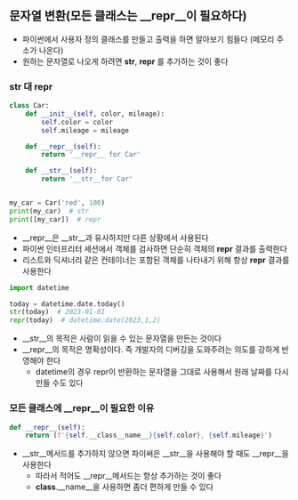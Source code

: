 ## 문자열 변환(모든 클래스는 __repr__이 필요하다)

- 파이썬에서 사용자 정의 클래스를 만들고 출력을 하면 알아보기 힘들다 (메모리 주소가 나온다)
- 원하는 문자열로 나오게 하려면 __str__, __repr__ 를 추가하는 것이 좋다

### __str__ 대 __repr__

```python
class Car:
    def __init__(self, color, mileage):
        self.color = color
        self.mileage = mileage

    def __repr__(self):
        return '__repr__ for Car'

    def __str__(self):
        return '__str__for Car'


my_car = Car('red', 100)
print(my_car)  # str
print([my_car])  # repr
```

- __repr__은 __str__과 유사하지만 다른 상황에서 사용된다
- 파이썬 인터프리터 세션에서 객체를 검사하면 단순히 객체의 __repr__ 결과를 출력한다
- 리스트와 딕셔너리 같은 컨테이너는 포함된 객체를 나타내기 위해 항상 __repr__ 결과를 사용한다

```python
import datetime

today = datetime.date.today()
str(today)  # 2023-01-01
repr(today)  # datetime.date(2023,1,2)
```

- __str__의 목적은 사람이 읽을 수 있는 문자열을 만든는 것이다
- __repr__의 목적은 명확성이다. 즉 개발자의 디버깅을 도와주려는 의도를 강하게 반영해야 한다
    - datetime의 경우 repr이 반환하는 문자열을 그대로 사용해서 원래 날짜를 다시 만들 수도 있다

### 모든 클래스에 __repr__이 필요한 이유

```python
def __repr__(self):
    return (f'{self.__class__name__}{self.color}, {self.mileage}')
```

- __str__메서드를 추가하지 않으면 파이써은 __str__을 사용해야 할 때도 __repr__을 사용한다
    - 따라서 적어도 __repr__메서드는 항상 추가하는 것이 좋다
    - __class__.__name__을 사용하면 좀더 편하게 만들 수 있다 
